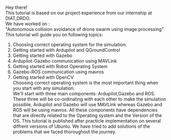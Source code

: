 Hey there!  
This tutorial is based on our project experience from our internship at DIAT,DRDO.  
We have worked on :  
"Autonomous collision avoidance of drone swarm using image processing"  
This tutorial will guide you on following topics:  
1. Choosing correct operating system for the simulation.  
2. Getting started with Ardupilot and QGroundControl  
3. Getting started with Gazebo  
4. Ardupilot-Gazebo communication using MAVLink  
5. Getting started with Robot Operating System  
6. Gazebo-ROS communication using mavros  
7. Getting started with OpenCV  
Choosing correct operating system is the most important thing when you start with any simulation.  
We'll start with three main components: Ardupilot,Gazebo and ROS. 
These three will be co-ordinating with each other to make the simulation possible, Ardupilot and Gazebo will use MAVLink whereas Gazebo and ROS will be using mavros.
All these components have dependencies that are directly related to the Operating system and the Version of the OS.
This tutorial is published after practicle implementation on several diffrent versions of Ubuntu.
We have tried to add solutions of the problems that we faced thoroughout the journey. 
